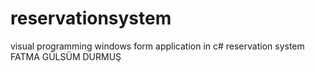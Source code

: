 # reservationsystem
visual programming windows form application in c# reservation system
FATMA GÜLSÜM DURMUŞ

